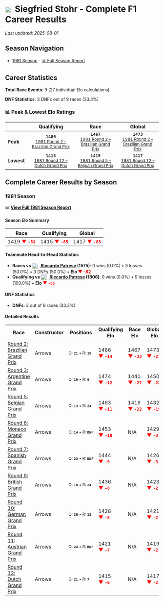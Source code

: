 # <img src="https://upload.wikimedia.org/wikipedia/commons/0/03/Flag_of_Italy.svg" alt="Italy" width="20" height="auto" style="vertical-align: middle; margin-right: 5px;" onerror="this.outerHTML='🇮🇹'; this.style.marginRight='5px';"/> Siegfried Stohr - Complete F1 Career Results

*Last updated: 2025-08-01*

## Season Navigation

- [1981 Season](#1981-season) - [📊 Full Season Report](../seasons/1981-season-report)

## Career Statistics

**Total Race Events**: 9 (27 individual Elo calculations)

**DNF Statistics**: 3 DNFs out of 9 races (33.3%)

### 📊 Peak & Lowest Elo Ratings

| &nbsp; | Qualifying | Race | Global |
|-------|------------|------|--------|
| **Peak** | <center>**`1486`**<br/><small>[1981 Round 2 – Brazilian Grand Prix](../seasons/1981-season-report#round-2-brazilian-grand-prix)</small></center> | <center>**`1467`**<br/><small>[1981 Round 2 – Brazilian Grand Prix](../seasons/1981-season-report#round-2-brazilian-grand-prix)</small></center> | <center>**`1473`**<br/><small>[1981 Round 2 – Brazilian Grand Prix](../seasons/1981-season-report#round-2-brazilian-grand-prix)</small></center> |
| **Lowest** | <center>**`1415`**<br/><small>[1981 Round 12 – Dutch Grand Prix](../seasons/1981-season-report#round-12-dutch-grand-prix)</small></center> | <center>**`1419`**<br/><small>[1981 Round 5 – Belgian Grand Prix](../seasons/1981-season-report#round-5-belgian-grand-prix)</small></center> | <center>**`1417`**<br/><small>[1981 Round 12 – Dutch Grand Prix](../seasons/1981-season-report#round-12-dutch-grand-prix)</small></center> |


## Complete Career Results by Season

### 1981 Season

📊 **[View Full 1981 Season Report](../seasons/1981-season-report)**

#### Season Elo Summary

| Race | Qualifying | Global |
|------|------------|--------|
| 1419 **<span style="color: red;">▼&nbsp;`-81`</span>** | 1415 **<span style="color: red;">▼&nbsp;`-85`</span>** | 1417 **<span style="color: red;">▼&nbsp;`-83`</span>** |

#### Teammate Head-to-Head Statistics

- **Races vs [<img src="https://upload.wikimedia.org/wikipedia/commons/0/03/Flag_of_Italy.svg" alt="Italy" width="20" height="auto" style="vertical-align: middle; margin-right: 5px;" onerror="this.outerHTML='🇮🇹'; this.style.marginRight='5px';"/> Riccardo Patrese](riccardo-patrese) (1575)**: 0 wins (0.0%) • 3 losses (50.0%) • 3 DNFs (50.0%) • **Elo <span style="color: red;">▼&nbsp;-82</span>**
- **Qualifying vs [<img src="https://upload.wikimedia.org/wikipedia/commons/0/03/Flag_of_Italy.svg" alt="Italy" width="20" height="auto" style="vertical-align: middle; margin-right: 5px;" onerror="this.outerHTML='🇮🇹'; this.style.marginRight='5px';"/> Riccardo Patrese](riccardo-patrese) (1806)**: 0 wins (0.0%) • 9 losses (100.0%) • **Elo <span style="color: red;">▼&nbsp;`-85`</span>**

#### DNF Statistics

- **DNFs**: 3 out of 9 races (33.3%)

#### Detailed Results

| Race | Constructor | Positions | Qualifying Elo | Race Elo | Global Elo | Teammate |
|------|-------------|-----------|----------------|----------|------------|----------|
| [Round 2: Brazilian Grand Prix](../seasons/1981-season-report#round-2-brazilian-grand-prix) | Arrows | <small>Q:&nbsp;**`21`**&nbsp;•&nbsp;R:&nbsp;**`19`**</small> | 1486 **<span style="color: red;">▼&nbsp;`-14`</span>** | 1467 **<span style="color: red;">▼&nbsp;`-33`</span>** | 1473 **<span style="color: red;">▼&nbsp;`-27`</span>** | [<img src="https://upload.wikimedia.org/wikipedia/commons/0/03/Flag_of_Italy.svg" alt="Italy" width="20" height="auto" style="vertical-align: middle; margin-right: 5px;" onerror="this.outerHTML='🇮🇹'; this.style.marginRight='5px';"/> Riccardo Patrese](riccardo-patrese)<br/><small>Q:&nbsp;**`4`**&nbsp;•&nbsp;R:&nbsp;**`3`**</small> |
| [Round 3: Argentine Grand Prix](../seasons/1981-season-report#round-3-argentine-grand-prix) | Arrows | <small>Q:&nbsp;**`19`**&nbsp;•&nbsp;R:&nbsp;**`9`**</small> | 1474 **<span style="color: red;">▼&nbsp;`-12`</span>** | 1441 **<span style="color: red;">▼&nbsp;`-27`</span>** | 1450 **<span style="color: red;">▼&nbsp;`-22`</span>** | [<img src="https://upload.wikimedia.org/wikipedia/commons/0/03/Flag_of_Italy.svg" alt="Italy" width="20" height="auto" style="vertical-align: middle; margin-right: 5px;" onerror="this.outerHTML='🇮🇹'; this.style.marginRight='5px';"/> Riccardo Patrese](riccardo-patrese)<br/><small>Q:&nbsp;**`9`**&nbsp;•&nbsp;R:&nbsp;**`7`**</small> |
| [Round 5: Belgian Grand Prix](../seasons/1981-season-report#round-5-belgian-grand-prix) | Arrows | <small>Q:&nbsp;**`13`**&nbsp;•&nbsp;R:&nbsp;**`24`**</small> | 1463 **<span style="color: red;">▼&nbsp;`-11`</span>** | 1419 **<span style="color: red;">▼&nbsp;`-22`</span>** | 1432 **<span style="color: red;">▼&nbsp;`-19`</span>** | [<img src="https://upload.wikimedia.org/wikipedia/commons/0/03/Flag_of_Italy.svg" alt="Italy" width="20" height="auto" style="vertical-align: middle; margin-right: 5px;" onerror="this.outerHTML='🇮🇹'; this.style.marginRight='5px';"/> Riccardo Patrese](riccardo-patrese)<br/><small>Q:&nbsp;**`4`**&nbsp;•&nbsp;R:&nbsp;**`23`**</small> |
| [Round 6: Monaco Grand Prix](../seasons/1981-season-report#round-6-monaco-grand-prix) | Arrows | <small>Q:&nbsp;**`14`**&nbsp;•&nbsp;R:&nbsp;**`DNF`**</small> | 1453 **<span style="color: red;">▼&nbsp;`-10`</span>** | N/A | 1429 **<span style="color: red;">▼&nbsp;`-3`</span>** | [<img src="https://upload.wikimedia.org/wikipedia/commons/0/03/Flag_of_Italy.svg" alt="Italy" width="20" height="auto" style="vertical-align: middle; margin-right: 5px;" onerror="this.outerHTML='🇮🇹'; this.style.marginRight='5px';"/> Riccardo Patrese](riccardo-patrese)<br/><small>Q:&nbsp;**`5`**&nbsp;•&nbsp;R:&nbsp;**`DNF`**</small> |
| [Round 7: Spanish Grand Prix](../seasons/1981-season-report#round-7-spanish-grand-prix) | Arrows | <small>Q:&nbsp;**`23`**&nbsp;•&nbsp;R:&nbsp;**`DNF`**</small> | 1444 **<span style="color: red;">▼&nbsp;`-9`</span>** | N/A | 1426 **<span style="color: red;">▼&nbsp;`-3`</span>** | [<img src="https://upload.wikimedia.org/wikipedia/commons/0/03/Flag_of_Italy.svg" alt="Italy" width="20" height="auto" style="vertical-align: middle; margin-right: 5px;" onerror="this.outerHTML='🇮🇹'; this.style.marginRight='5px';"/> Riccardo Patrese](riccardo-patrese)<br/><small>Q:&nbsp;**`12`**&nbsp;•&nbsp;R:&nbsp;**`DNF`**</small> |
| [Round 9: British Grand Prix](../seasons/1981-season-report#round-9-british-grand-prix) | Arrows | <small>Q:&nbsp;**`18`**&nbsp;•&nbsp;R:&nbsp;**`24`**</small> | 1436 **<span style="color: red;">▼&nbsp;`-8`</span>** | N/A | 1423 **<span style="color: red;">▼&nbsp;`-2`</span>** | [<img src="https://upload.wikimedia.org/wikipedia/commons/0/03/Flag_of_Italy.svg" alt="Italy" width="20" height="auto" style="vertical-align: middle; margin-right: 5px;" onerror="this.outerHTML='🇮🇹'; this.style.marginRight='5px';"/> Riccardo Patrese](riccardo-patrese)<br/><small>Q:&nbsp;**`10`**&nbsp;•&nbsp;R:&nbsp;**`DNF`**</small> |
| [Round 10: German Grand Prix](../seasons/1981-season-report#round-10-german-grand-prix) | Arrows | <small>Q:&nbsp;**`26`**&nbsp;•&nbsp;R:&nbsp;**`12`**</small> | 1428 **<span style="color: red;">▼&nbsp;`-8`</span>** | N/A | 1421 **<span style="color: red;">▼&nbsp;`-2`</span>** | [<img src="https://upload.wikimedia.org/wikipedia/commons/0/03/Flag_of_Italy.svg" alt="Italy" width="20" height="auto" style="vertical-align: middle; margin-right: 5px;" onerror="this.outerHTML='🇮🇹'; this.style.marginRight='5px';"/> Riccardo Patrese](riccardo-patrese)<br/><small>Q:&nbsp;**`13`**&nbsp;•&nbsp;R:&nbsp;**`DNF`**</small> |
| [Round 11: Austrian Grand Prix](../seasons/1981-season-report#round-11-austrian-grand-prix) | Arrows | <small>Q:&nbsp;**`24`**&nbsp;•&nbsp;R:&nbsp;**`DNF`**</small> | 1421 **<span style="color: red;">▼&nbsp;`-7`</span>** | N/A | 1419 **<span style="color: red;">▼&nbsp;`-2`</span>** | [<img src="https://upload.wikimedia.org/wikipedia/commons/0/03/Flag_of_Italy.svg" alt="Italy" width="20" height="auto" style="vertical-align: middle; margin-right: 5px;" onerror="this.outerHTML='🇮🇹'; this.style.marginRight='5px';"/> Riccardo Patrese](riccardo-patrese)<br/><small>Q:&nbsp;**`10`**&nbsp;•&nbsp;R:&nbsp;**`DNF`**</small> |
| [Round 12: Dutch Grand Prix](../seasons/1981-season-report#round-12-dutch-grand-prix) | Arrows | <small>Q:&nbsp;**`21`**&nbsp;•&nbsp;R:&nbsp;**`7`**</small> | 1415 **<span style="color: red;">▼&nbsp;`-6`</span>** | N/A | 1417 **<span style="color: red;">▼&nbsp;`-2`</span>** | [<img src="https://upload.wikimedia.org/wikipedia/commons/0/03/Flag_of_Italy.svg" alt="Italy" width="20" height="auto" style="vertical-align: middle; margin-right: 5px;" onerror="this.outerHTML='🇮🇹'; this.style.marginRight='5px';"/> Riccardo Patrese](riccardo-patrese)<br/><small>Q:&nbsp;**`10`**&nbsp;•&nbsp;R:&nbsp;**`DNF`**</small> |

